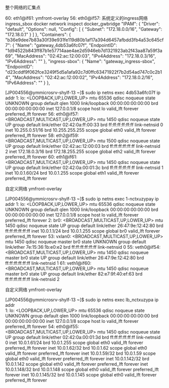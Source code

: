 整个网络的汇集点

60: eth1@if61: ymfront-overlay
56: eth0@if57: 系统定义的ingress网络
ingress_sbox 
docker network inspect docker_gwbridge
"IPAM": {
            "Driver": "default",
            "Options": null,
            "Config": [
                {
                    "Subnet": "172.18.0.0/16",
                    "Gateway": "172.18.0.1"
                }
            ]
        },
"Containers": {
            "b36e9dee7b83a30f39e931fe119d80b1af17a394d6457afbdd3fb4a53c645cf7": {
                "Name": "gateway_4db53a6fc07f",
                "EndpointID": "1d94522b843ff87b1e57714aae4ae2d5946eb7d1321923ab2f43aa87a59f3a69",
                "MacAddress": "02:42:ac:12:00:03",
                "IPv4Address": "172.18.0.3/16",
                "IPv6Address": ""
            },
            "ingress-sbox": {
                "Name": "gateway_ingress-sbox",
                "EndpointID": "d23cddf9f062fce3249f5d5a1afa92c7d0ffc63471922f7b2d54ad747c0c2b14",
                "MacAddress": "02:42:ac:12:00:02",
                "IPv4Address": "172.18.0.2/16",
                "IPv6Address": ""
            }
        },


[JP004556@ymmicrosrv-shylf-13 ~]$ sudo ip netns exec 4db53a6fc07f ip addr
1: lo: <LOOPBACK,UP,LOWER_UP> mtu 65536 qdisc noqueue state UNKNOWN group default qlen 1000
    link/loopback 00:00:00:00:00:00 brd 00:00:00:00:00:00
    inet 127.0.0.1/8 scope host lo
       valid_lft forever preferred_lft forever
56: eth0@if57: <BROADCAST,MULTICAST,UP,LOWER_UP> mtu 1450 qdisc noqueue state UP group default 
    link/ether 02:42:0a:ff:00:33 brd ff:ff:ff:ff:ff:ff link-netnsid 0
    inet 10.255.0.51/16 brd 10.255.255.255 scope global eth0
       valid_lft forever preferred_lft forever
58: eth2@if59: <BROADCAST,MULTICAST,UP,LOWER_UP> mtu 1500 qdisc noqueue state UP group default 
    link/ether 02:42:ac:12:00:03 brd ff:ff:ff:ff:ff:ff link-netnsid 2
    inet 172.18.0.3/16 brd 172.18.255.255 scope global eth2
       valid_lft forever preferred_lft forever
60: eth1@if61: <BROADCAST,MULTICAST,UP,LOWER_UP> mtu 1450 qdisc noqueue state UP group default 
    link/ether 02:42:0a:00:01:3c brd ff:ff:ff:ff:ff:ff link-netnsid 1
    inet 10.0.1.60/24 brd 10.0.1.255 scope global eth1
       valid_lft forever preferred_lft forever


自定义网络 ymfront-overlay


[JP004556@ymmicrosrv-shylf-13 ~]$ sudo ip netns exec 1-nctxuzypay ip addr
1: lo: <LOOPBACK,UP,LOWER_UP> mtu 65536 qdisc noqueue state UNKNOWN group default qlen 1000
    link/loopback 00:00:00:00:00:00 brd 00:00:00:00:00:00
    inet 127.0.0.1/8 scope host lo
       valid_lft forever preferred_lft forever
2: br0: <BROADCAST,MULTICAST,UP,LOWER_UP> mtu 1450 qdisc noqueue state UP group default 
    link/ether 26:47:9e:12:42:80 brd ff:ff:ff:ff:ff:ff
        inet 10.0.1.1/24 brd 10.0.1.255 scope global br0
       valid_lft forever preferred_lft forever
53: vxlan0: <BROADCAST,MULTICAST,UP,LOWER_UP> mtu 1450 qdisc noqueue master br0 state UNKNOWN group default 
    link/ether 7e:15:36:1b:e0:e2 brd ff:ff:ff:ff:ff:ff link-netnsid 0
55: veth0@if54: <BROADCAST,MULTICAST,UP,LOWER_UP> mtu 1450 qdisc noqueue master br0 state UP group default 
    link/ether 26:47:9e:12:42:80 brd ff:ff:ff:ff:ff:ff link-netnsid 1
61: veth1@if60: <BROADCAST,MULTICAST,UP,LOWER_UP> mtu 1450 qdisc noqueue master br0 state UP group default 
    link/ether 82:e7:9f:40:ef:63 brd ff:ff:ff:ff:ff:ff link-netnsid 2

自定义网络 ymfront-overlay

[JP004556@ymmicrosrv-shylf-13 ~]$ sudo ip netns exec lb_nctxuzypa ip addr  
1: lo: <LOOPBACK,UP,LOWER_UP> mtu 65536 qdisc noqueue state UNKNOWN group default qlen 1000
    link/loopback 00:00:00:00:00:00 brd 00:00:00:00:00:00
    inet 127.0.0.1/8 scope host lo
       valid_lft forever preferred_lft forever
54: eth0@if55: <BROADCAST,MULTICAST,UP,LOWER_UP> mtu 1450 qdisc noqueue state UP group default 
    link/ether 02:42:0a:00:01:3d brd ff:ff:ff:ff:ff:ff link-netnsid 0
    inet 10.0.1.61/24 brd 10.0.1.255 scope global eth0
       valid_lft forever preferred_lft forever
    inet 10.0.1.62/32 brd 10.0.1.62 scope global eth0
       valid_lft forever preferred_lft forever
    inet 10.0.1.59/32 brd 10.0.1.59 scope global eth0
       valid_lft forever preferred_lft forever
    inet 10.0.1.142/32 brd 10.0.1.142 scope global eth0
       valid_lft forever preferred_lft forever
    inet 10.0.1.148/32 brd 10.0.1.148 scope global eth0
       valid_lft forever preferred_lft forever
    inet 10.0.1.145/32 brd 10.0.1.145 scope global eth0
       valid_lft forever preferred_lft forever